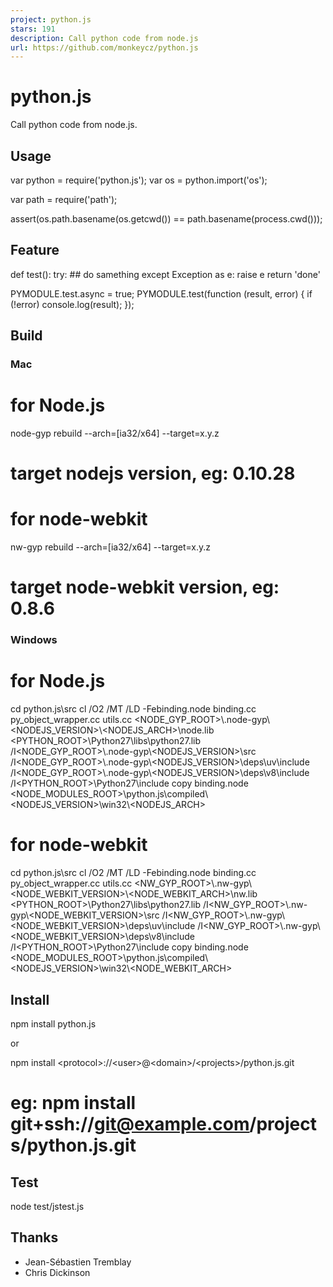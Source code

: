 ```yaml
---
project: python.js
stars: 191
description: Call python code from node.js
url: https://github.com/monkeycz/python.js
---
```


python.js
=========

Call python code from node.js.

Usage
-----

var python \= require('python.js');
var os \= python.import('os');

var path \= require('path');

assert(os.path.basename(os.getcwd()) \== path.basename(process.cwd()));

Feature
-------

def test():
	try:
		\## do samething
	except Exception as e:
		raise e
	return 'done'

PYMODULE.test.async \= true;
PYMODULE.test(function (result, error) {
	if (!error)
		console.log(result);
});

Build
-----

### Mac

# for Node.js
node-gyp rebuild --arch=\[ia32/x64\] --target=x.y.z 
# target nodejs version, eg: 0.10.28

# for node-webkit
nw-gyp rebuild --arch=\[ia32/x64\] --target=x.y.z 
# target node-webkit version, eg: 0.8.6

### Windows

# for Node.js
cd python.js\\src
cl /O2 /MT /LD -Febinding.node binding.cc py\_object\_wrapper.cc utils.cc <NODE\_GYP\_ROOT\>\\.node-gyp\\<NODEJS\_VERSION\>\\<NODEJS\_ARCH\>\\node.lib <PYTHON\_ROOT\>\\Python27\\libs\\python27.lib /I<NODE\_GYP\_ROOT\>\\.node-gyp\\<NODEJS\_VERSION\>\\src /I<NODE\_GYP\_ROOT\>\\.node-gyp\\<NODEJS\_VERSION\>\\deps\\uv\\include /I<NODE\_GYP\_ROOT\>\\.node-gyp\\<NODEJS\_VERSION\>\\deps\\v8\\include /I<PYTHON\_ROOT\>\\Python27\\include
copy binding.node <NODE\_MODULES\_ROOT\>\\python.js\\compiled\\<NODEJS\_VERSION\>\\win32\\<NODEJS\_ARCH\>

# for node-webkit
cd python.js\\src
cl /O2 /MT /LD -Febinding.node binding.cc py\_object\_wrapper.cc utils.cc <NW\_GYP\_ROOT\>\\.nw-gyp\\<NODE\_WEBKIT\_VERSION\>\\<NODE\_WEBKIT\_ARCH\>\\nw.lib <PYTHON\_ROOT\>\\Python27\\libs\\python27.lib /I<NW\_GYP\_ROOT\>\\.nw-gyp\\<NODE\_WEBKIT\_VERSION\>\\src /I<NW\_GYP\_ROOT\>\\.nw-gyp\\<NODE\_WEBKIT\_VERSION\>\\deps\\uv\\include /I<NW\_GYP\_ROOT\>\\.nw-gyp\\<NODE\_WEBKIT\_VERSION\>\\deps\\v8\\include /I<PYTHON\_ROOT\>\\Python27\\include
copy binding.node <NODE\_MODULES\_ROOT\>\\python.js\\compiled\\<NODEJS\_VERSION\>\\win32\\<NODE\_WEBKIT\_ARCH\>

Install
-------

npm install python.js

or

npm install <protocol\>://<user\>@<domain\>/<projects\>/python.js.git
# eg: npm install git+ssh://git@example.com/projects/python.js.git

Test
----

node test/jstest.js

Thanks
------

-   Jean-Sébastien Tremblay
-   Chris Dickinson
